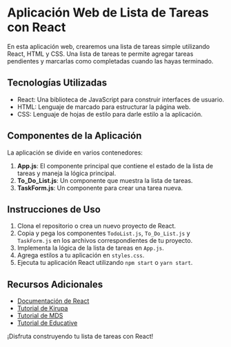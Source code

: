 # Aplicación Web de Lista de Tareas con React

En esta aplicación web, crearemos una lista de tareas simple utilizando React, HTML y CSS. Una lista de tareas te permite agregar tareas pendientes y marcarlas como completadas cuando las hayas terminado.

## Tecnologías Utilizadas

- React: Una biblioteca de JavaScript para construir interfaces de usuario.
- HTML: Lenguaje de marcado para estructurar la página web.
- CSS: Lenguaje de hojas de estilo para darle estilo a la aplicación.

## Componentes de la Aplicación

La aplicación se divide en varios contenedores:

1. **App.js**: El componente principal que contiene el estado de la lista de tareas y maneja la lógica principal.
2. **To_Do_List.js**: Un componente que muestra la lista de tareas.
3. **TaskForm.js**: Un componente para crear una tarea nueva.


## Instrucciones de Uso

1. Clona el repositorio o crea un nuevo proyecto de React.
2. Copia y pega los componentes `TodoList.js`, `To_Do_List.js` y `TaskForm.js` en los archivos correspondientes de tu proyecto.
3. Implementa la lógica de la lista de tareas en `App.js`.
4. Agrega estilos a tu aplicación en `styles.css`.
5. Ejecuta tu aplicación React utilizando `npm start` o `yarn start`.


## Recursos Adicionales

- [Documentación de React](https://reactjs.org/docs/getting-started.html)
- [Tutorial de Kirupa](https://www.kirupa.com/react/simple_todo_app_react.htm)
- [Tutorial de MDS](https://developer.mozilla.org/en-US/docs/Learn/Tools_and_testing/Client-side_JavaScript_frameworks/React_todo_list_beginning)
- [Tutorial de Educative](https://www.educative.io/blog/react-hooks-tutorial-todo-list)
  

¡Disfruta construyendo tu lista de tareas con React!




